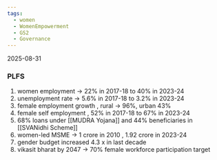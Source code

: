 ```yaml
---
tags:
  - women
  - WomenEmpowerment
  - GS2
  - Governance
---
```

2025-08-31
### PLFS
1. women employment -> 22% in 2017-18 to 40% in 2023-24
2. unemployment rate -> 5.6% in 2017-18 to 3.2% in 2023-24
3. female employment growth , rural -> 96%, urban 43%
4. female self employment , 52% in 2017-18 to 67% in 2023-24
5. 68% loans under [[MUDRA Yojana]] and 44% beneficiaries in [[SVANidhi Scheme]]
6. women-led MSME -> 1 crore in 2010 , 1.92 crore in 2023-24
7. gender budget increased 4.3 x in last decade
8. vikasit bharat by 2047 -> 70% female workforce participation target